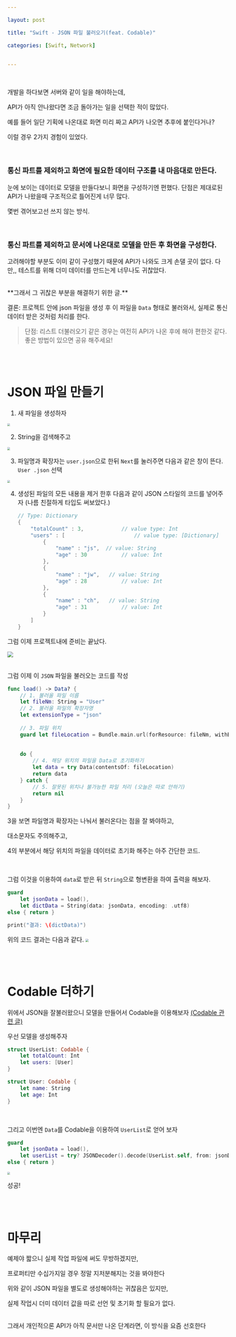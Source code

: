 ```yaml
---

layout: post

title: "Swift - JSON 파일 불러오기(feat. Codable)"

categories: [Swift, Network]


---
```


<br>

개발을 하다보면 서버와 같이 일을 해야하는데,

API가 아직 안나왔다면 조금 돌아가는 일을 선택한 적이 많았다.

예를 들어 일단 기획에 나온대로 화면 미리 짜고 API가 나오면 추후에 붙인다거나?

이럴 경우 2가지 경험이 있었다.

<br>

### 통신 파트를 제외하고 화면에 필요한 데이터 구조를 내 마음대로 만든다.

눈에 보이는 데이터로 모델을 만들다보니 화면을 구성하기엔 편했다.
단점은 제대로된 API가 나왔을때 구조적으로 틀어진게 너무 많다. 

몇번 겪어보고선 쓰지 않는 방식.

<br>

### 통신 파트를 제외하고 문서에 나온대로 모델을 만든 후 화면을 구성한다.
고려해야할 부분도 이미 같이 구성했기 때문에 API가 나와도 크게 손댈 곳이 없다.
다만,, 테스트를 위해 더미 데이터를 만드는게 너무나도 귀찮았다.

<br>
**그래서 그 귀찮은 부분을 해결하기 위한 글.**

결론: 프로젝트 안에 json 파일을 생성 후 이 파일을 `Data` 형태로 불러와서, 실제로 통신 데이터 받은 것처럼
처리를 한다.

> 단점: 리스트 더불러오기 같은 경우는 여전히 API가 나온 후에 해야 편한것 같다. 
좋은 방법이 있으면 공유 해주세요!


<br>
<br>

# JSON 파일 만들기


1. 새 파일을 생성하자
<img src="/assets/images/2021-05-16/img-1.png" style="zoom:40%;" />

  
2. String을 검색해주고
<img src="/assets/images/2021-05-16/img-2.png" style="zoom:40%;"/>

   

3. 파일명과 확장자는 `user.json`으로 한뒤 `Next`를 눌러주면 다음과 같은 창이 뜬다. `User .json` 선택
<img src="/assets/images/2021-05-16/img-3.png" style="zoom:40%;" />

   

4. 생성된 파일의 모든 내용을 제거 한후 다음과 같이 JSON 스타일의 코드를 넣어주자 (나름 친절하게 타입도 써보았다.)

   ```swift
   // Type: Dictionary
   {
       "totalCount" : 3, 			// value type: Int
       "users" : [ 						// value type: [Dictionary]
           {
               "name" : "js",  // value: String
               "age" : 30			// value: Int
           },
           {
               "name" : "jw",	// value: String
               "age" : 28			// value: Int
           },
           {
               "name" : "ch",	// value: String
               "age" : 31			// value: Int
           }
       ]
   }
   ```



그럼 이제 프로젝트내에 준비는 끝났다.

<img src="/assets/images/2021-05-16/img-4.png" style="zoom:80%;" />


<br>
<br>

그럼 이제 이 `JSON` 파일을 불러오는 코드를 작성

```swift
func load() -> Data? {
    // 1. 불러올 파일 이름
    let fileNm: String = "User"
    // 2. 불러올 파일의 확장자명
    let extensionType = "json"
    
    // 3. 파일 위치
    guard let fileLocation = Bundle.main.url(forResource: fileNm, withExtension: extensionType) else { return nil }
    
    
    do {
        // 4. 해당 위치의 파일을 Data로 초기화하기
        let data = try Data(contentsOf: fileLocation)
        return data
    } catch {
        // 5. 잘못된 위치나 불가능한 파일 처리 (오늘은 따로 안하기)
        return nil
    }
}
```

3을 보면 파일명과 확장자는 나눠서 불러온다는 점을 잘 봐야하고,

대소문자도 주의해주고,

4의 부분에서 해당 위치의 파일을 데이터로 초기화 해주는 아주 간단한 코드.

<br>

그럼 이것을 이용하여 `data`로 받은 뒤 `String`으로 형변환을 하여 출력을 해보자.

```swift
guard
    let jsonData = load(),
    let dictData = String(data: jsonData, encoding: .utf8)
else { return }

print("결과: \(dictData)")
```

위의 코드 결과는 다음과 같다.
<img src="/assets/images/2021-05-16/img-5.png" style="zoom:40%;" />


<br>
<br>

# Codable 더하기

위에서 JSON을 잘불러왔으니 모델을 만들어서 Codable을 이용해보자
[(Codable 관련 글)](https://jiseobkim.github.io/swift/2018/07/21/swift-Alamofire와-Codable.html)

우선 모델을 생성해주자

```swift
struct UserList: Codable {
    let totalCount: Int
    let users: [User]
}

struct User: Codable {
    let name: String
    let age: Int
}

```

<br>

그리고 이번엔 `Data`를 Codable을 이용하여 `UserList`로 얻어 보자
```swift
guard
    let jsonData = load(),
    let userList = try? JSONDecoder().decode(UserList.self, from: jsonData)
else { return }
```

<img src="/assets/images/2021-05-16/img-6.png" style="zoom:40%;" />

성공!

<br>
<br>

# 마무리

예제야 짧으니 실제 작업 파일에 써도 무방하겠지만, 

프로퍼티만 수십가지일 경우 정말 지저분해지는 것을 봐야한다

위와 같이 JSON 파일을 별도로 생성해야하는 귀찮음은 있지만, 

실제 작업시 더미 데이터 값을 따로 선언 및 초기화 할 필요가 없다.

<br>
그래서 개인적으론 API가 아직 문서만 나온 단계라면, 이 방식을 요즘 선호한다
